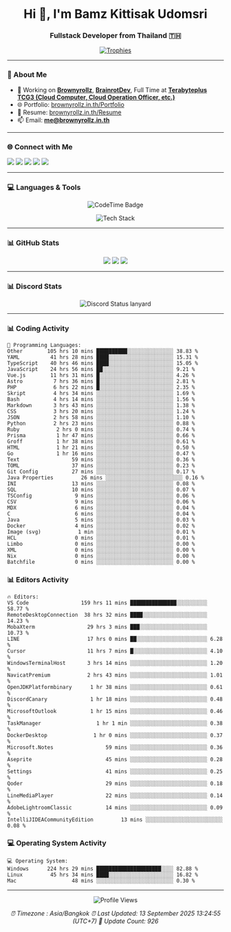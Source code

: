 <h1 align="center">Hi 👋, I'm Bamz Kittisak Udomsri</h1>
<h3 align="center">Fullstack Developer from Thailand 🇹🇭</h3>

<p align="center">
  <a href="https://github.com/ryo-ma/github-profile-trophy">
    <img src="https://github-profile-trophy.vercel.app/?username=brownyroll" alt="Trophies" />
  </a>
</p>

---

### 🔧 About Me

- 🔭 Working on [**Brownyrollz**](https://github.com/Brownyrollz), [**BrainrotDev**](https://github.com/brainrotdev), Full Time at [**Terabyteplus TCG3 (Cloud Computer, Cloud Operation Officer, etc.)**](https://tcloud.in.th)
- 🌐 Portfolio: [brownyrollz.in.th/Portfolio](https://Brownyrollz.in.th/Portfolio)
- 📄 Resume: [brownyrollz.in.th/Resume](https://Brownyrollz.in.th/Resume)
- 📫 Email: **me@brownyrollz.in.th**
---

### 🌐 Connect with Me

<p align="left">
  <a href="https://codepen.io/brownyroll" target="_blank"><img src="https://img.shields.io/badge/CodePen-000?style=for-the-badge&logo=codepen&logoColor=white" /></a>
  <a href="https://fb.com/brownyroll.bbamz" target="_blank"><img src="https://img.shields.io/badge/Facebook-1877F2?style=for-the-badge&logo=facebook&logoColor=white" /></a>
  <a href="https://instagram.com/brownyroll.darkalich" target="_blank"><img src="https://img.shields.io/badge/Instagram-E4405F?style=for-the-badge&logo=instagram&logoColor=white" /></a>
  <a href="https://www.youtube.com/c/brownyrollz" target="_blank"><img src="https://img.shields.io/badge/YouTube-FF0000?style=for-the-badge&logo=youtube&logoColor=white" /></a>
  <a href="https://discord.gg/yyJRFxTXGU" target="_blank"><img src="https://img.shields.io/badge/Discord-5865F2?style=for-the-badge&logo=discord&logoColor=white" /></a>
</p>

---

### 💻 Languages & Tools

<p align="center">
  <img href="https://codetime.dev" alt="CodeTime Badge" src="https://shields.jannchie.com/endpoint?style=flat&color=222&url=https%3A%2F%2Fapi.codetime.dev%2Fv3%2Fusers%2Fshield%3Fuid%3D34055">
  <br/>
  <!--START_SECTION:tech-->
<p align="center">
  <img src="https://skillicons.dev/icons?i=html,css,js,ts,react,nextjs,nodejs,vue,php,laravel,dotnet,django,tailwind,bootstrap,express,arduino,mysql,sqlite,mongodb,nginx,docker,git,linux,figma,postman,astro,bash,bun,cloudflare,discord,discordjs" alt="Tech Stack" />
</p>
<!--END_SECTION:tech-->
</p>

---

### 📊 GitHub Stats

<p align="center">
  <img src="https://github-readme-stats.vercel.app/api?username=brownyroll&show_icons=true" />
  <img src="https://github-readme-stats.vercel.app/api/top-langs/?username=brownyroll&layout=compact" />
  <img src="https://github-readme-streak-stats.herokuapp.com/?user=brownyroll" />
</p>

---

### 📊 Discord Stats

<p align="center">
     <img alt='Discord Status lanyard' src='https://lanyard.cnrad.dev/api/280676963885121536' />
</p>

---

<p align="center">


### 📊 Coding Activity

<!--START_SECTION:waka-->
```text
💬 Programming Languages:
Other        105 hrs 10 mins ██████████░░░░░░░░░░░░░░░ 38.83 %
YAML          41 hrs 28 mins ████░░░░░░░░░░░░░░░░░░░░░ 15.31 %
TypeScript    40 hrs 46 mins ████░░░░░░░░░░░░░░░░░░░░░ 15.05 %
JavaScript    24 hrs 56 mins ██░░░░░░░░░░░░░░░░░░░░░░░ 9.21 %
Vue.js        11 hrs 31 mins █░░░░░░░░░░░░░░░░░░░░░░░░ 4.26 %
Astro          7 hrs 36 mins █░░░░░░░░░░░░░░░░░░░░░░░░ 2.81 %
PHP            6 hrs 22 mins █░░░░░░░░░░░░░░░░░░░░░░░░ 2.35 %
Skript         4 hrs 34 mins ░░░░░░░░░░░░░░░░░░░░░░░░░ 1.69 %
Bash           4 hrs 14 mins ░░░░░░░░░░░░░░░░░░░░░░░░░ 1.56 %
Markdown       3 hrs 43 mins ░░░░░░░░░░░░░░░░░░░░░░░░░ 1.38 %
CSS            3 hrs 20 mins ░░░░░░░░░░░░░░░░░░░░░░░░░ 1.24 %
JSON           2 hrs 58 mins ░░░░░░░░░░░░░░░░░░░░░░░░░ 1.10 %
Python         2 hrs 23 mins ░░░░░░░░░░░░░░░░░░░░░░░░░ 0.88 %
Ruby            2 hrs 0 mins ░░░░░░░░░░░░░░░░░░░░░░░░░ 0.74 %
Prisma          1 hr 47 mins ░░░░░░░░░░░░░░░░░░░░░░░░░ 0.66 %
Groff           1 hr 38 mins ░░░░░░░░░░░░░░░░░░░░░░░░░ 0.61 %
HTML            1 hr 21 mins ░░░░░░░░░░░░░░░░░░░░░░░░░ 0.50 %
Go              1 hr 16 mins ░░░░░░░░░░░░░░░░░░░░░░░░░ 0.47 %
Text                 59 mins ░░░░░░░░░░░░░░░░░░░░░░░░░ 0.36 %
TOML                 37 mins ░░░░░░░░░░░░░░░░░░░░░░░░░ 0.23 %
Git Config           27 mins ░░░░░░░░░░░░░░░░░░░░░░░░░ 0.17 %
Java Properties         26 mins ░░░░░░░░░░░░░░░░░░░░░░░░░ 0.16 %
INI                  13 mins ░░░░░░░░░░░░░░░░░░░░░░░░░ 0.08 %
SQL                  10 mins ░░░░░░░░░░░░░░░░░░░░░░░░░ 0.07 %
TSConfig              9 mins ░░░░░░░░░░░░░░░░░░░░░░░░░ 0.06 %
CSV                   9 mins ░░░░░░░░░░░░░░░░░░░░░░░░░ 0.06 %
MDX                   6 mins ░░░░░░░░░░░░░░░░░░░░░░░░░ 0.04 %
C                     6 mins ░░░░░░░░░░░░░░░░░░░░░░░░░ 0.04 %
Java                  5 mins ░░░░░░░░░░░░░░░░░░░░░░░░░ 0.03 %
Docker                4 mins ░░░░░░░░░░░░░░░░░░░░░░░░░ 0.02 %
Image (svg)            1 min ░░░░░░░░░░░░░░░░░░░░░░░░░ 0.01 %
HCL                   0 mins ░░░░░░░░░░░░░░░░░░░░░░░░░ 0.01 %
Limbo                 0 mins ░░░░░░░░░░░░░░░░░░░░░░░░░ 0.00 %
XML                   0 mins ░░░░░░░░░░░░░░░░░░░░░░░░░ 0.00 %
Nix                   0 mins ░░░░░░░░░░░░░░░░░░░░░░░░░ 0.00 %
Batchfile             0 mins ░░░░░░░░░░░░░░░░░░░░░░░░░ 0.00 %

```
<!--END_SECTION:waka-->

### 📊 Editors Activity

<!--START_SECTION:editors-->
```text
🔥 Editors:
VS Code                 159 hrs 11 mins ███████████████░░░░░░░░░░ 58.77 %
RemoteDesktopConnection  38 hrs 32 mins ████░░░░░░░░░░░░░░░░░░░░░ 14.23 %
MobaXterm                 29 hrs 3 mins ███░░░░░░░░░░░░░░░░░░░░░░ 10.73 %
LINE                      17 hrs 0 mins ██░░░░░░░░░░░░░░░░░░░░░░░ 6.28 %
Cursor                    11 hrs 7 mins █░░░░░░░░░░░░░░░░░░░░░░░░ 4.10 %
WindowsTerminalHost       3 hrs 14 mins ░░░░░░░░░░░░░░░░░░░░░░░░░ 1.20 %
NavicatPremium            2 hrs 43 mins ░░░░░░░░░░░░░░░░░░░░░░░░░ 1.01 %
OpenJDKPlatformbinary      1 hr 38 mins ░░░░░░░░░░░░░░░░░░░░░░░░░ 0.61 %
DiscordCanary              1 hr 18 mins ░░░░░░░░░░░░░░░░░░░░░░░░░ 0.48 %
MicrosoftOutlook           1 hr 15 mins ░░░░░░░░░░░░░░░░░░░░░░░░░ 0.46 %
TaskManager                  1 hr 1 min ░░░░░░░░░░░░░░░░░░░░░░░░░ 0.38 %
DockerDesktop               1 hr 0 mins ░░░░░░░░░░░░░░░░░░░░░░░░░ 0.37 %
Microsoft.Notes                 59 mins ░░░░░░░░░░░░░░░░░░░░░░░░░ 0.36 %
Aseprite                        45 mins ░░░░░░░░░░░░░░░░░░░░░░░░░ 0.28 %
Settings                        41 mins ░░░░░░░░░░░░░░░░░░░░░░░░░ 0.25 %
Qoder                           29 mins ░░░░░░░░░░░░░░░░░░░░░░░░░ 0.18 %
LineMediaPlayer                 22 mins ░░░░░░░░░░░░░░░░░░░░░░░░░ 0.14 %
AdobeLightroomClassic           14 mins ░░░░░░░░░░░░░░░░░░░░░░░░░ 0.09 %
IntelliJIDEACommunityEdition         13 mins ░░░░░░░░░░░░░░░░░░░░░░░░░ 0.08 %

```
<!--END_SECTION:editors-->

### 💻 Operating System Activity

<!--START_SECTION:os-->
```text
💻 Operating System:
Windows      224 hrs 29 mins █████████████████████░░░░ 82.88 %
Linux         45 hrs 34 mins ████░░░░░░░░░░░░░░░░░░░░░ 16.82 %
Mac                  48 mins ░░░░░░░░░░░░░░░░░░░░░░░░░ 0.30 %
```
<!--END_SECTION:os-->
</p>

---

<p align="center">
  <img src="https://komarev.com/ghpvc/?username=brownyroll&label=Profile%20views&color=0e75b6&style=flat" alt="Profile Views" />
</p>

<!-- Metadata -->
<p align="center"> 
    <i>
        ⏰ Timezone : Asia/Bangkok
        ⏰ Last Updated: <!--LAST_UPDATED-->13 September 2025 13:24:55 (UTC+7)<!--END_LAST_UPDATED-->
        🔄️ Update Count: <!--UPDATE_COUNT-->926<!--END_UPDATE_COUNT-->
    </i>
</p>

